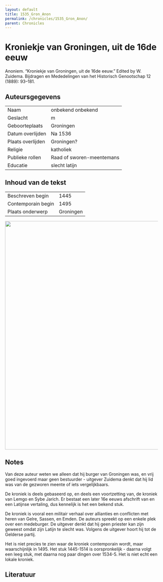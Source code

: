 ```yaml
---
layout: default
title: 1535_Gron_Anon
permalink: /chronicles/1535_Gron_Anon/
parent: Chronicles
--- 
```



# Kroniekje van Groningen, uit de 16de eeuw 

Anoniem. “Kroniekje van Groningen, uit de 16de eeuw.” Edited by W. Zuidema. Bijdragen en Mededelingen van het Historisch Genootschap 12 (1889): 93–181. 

## Auteursgegevens 

| | | 
| --------------- | --------------- | 
| Naam | onbekend onbekend | 
| Geslacht | m | 
| Geboorteplaats | Groningen | 
| Datum overlijden | Na 1536 | 
| Plaats overlijden | Groningen? | 
| Religie | katholiek | 
| Publieke rollen | Raad of sworen-meentemans | 
| Educatie | slecht latijn | 

## Inhoud van de tekst 

| | | 
| --------------- | --------------- | 
| Beschreven begin | 1445 | 
| Contemporain begin | 1495 | 
| Plaats onderwerp | Groningen | 

[<img src="..\..\barplots_chronicles\1535_Gron_Anon.jpg" width="750"/>](..\..\barplots_chronicles\1535_Gron_Anon.jpg) 

## Notes 

Van deze auteur weten we alleen dat hij burger van Groningen was, en vrij goed
ingevoerd maar geen bestuurder - uitgever Zuidema denkt dat hij lid was van de
gezworen meente of iets vergelijkbaars.

De kroniek is deels gebaseerd op, en deels een voortzetting van, de kroniek
van Lemgo en Sybe Jarich. Er bestaat een later 16e eeuws afschrift van en een
Latijnse vertaling, dus kennelijk is het een bekend stuk.

De kroniek is vooral een militair verhaal over allianties en conflicten met
heren van Gelre, Sassen, en Emden. De auteurs spreekt op een enkele plek over
een medeburger. De uitgever denkt dat hij geen priester kan zijn geweest omdat
zijn Latijn te slecht was. Volgens de uitgever hoort hij tot de Gelderse
partij.

Het is niet precies te zien waar de kroniek contemporain wordt, maar
waarschijnlijk in 1495. Het stuk 1445-1514 is oorspronkelijk - daarna volgt
een leeg stuk, met daarna nog paar dingen over 1534-5. Het is niet echt een
lokale kroniek.



## Literatuur 

